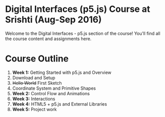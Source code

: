 # Digital Interfaces (p5.js) Course at Srishti (Aug-Sep 2016)

Welcome to the Digital Interfaces - p5.js section of the course! You'll find all the course content and assignments here.

# Course Outline
1. **Week 1:** Getting Started with p5.js and Overview
  1. Download and Setup
  2. ~~Hello World~~ First Sketch
  3. Coordinate System and Primitive Shapes
2. **Week 2:** Control Flow and Animations
3. **Week 3:** Interactions
4. **Week 4:** HTML5 + p5.js and External Libraries
5. **Week 5:** Project work
